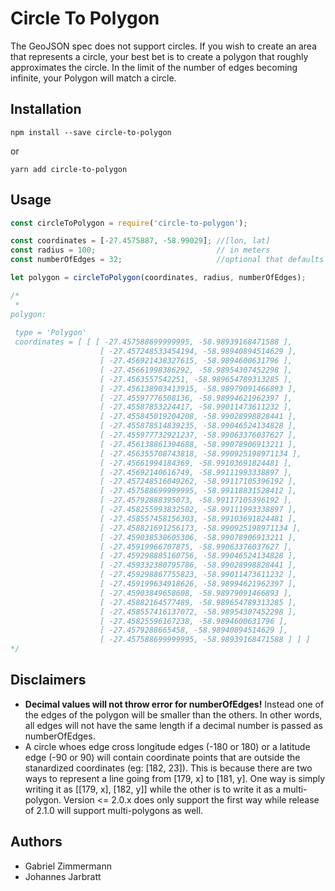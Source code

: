 # Circle To Polygon

The GeoJSON spec does not support circles. If you wish to create an area that represents a circle, your best bet is to create a polygon that roughly approximates the circle. In the limit of the number of edges becoming infinite, your Polygon will match a circle.

## Installation

`npm install --save circle-to-polygon`

or

`yarn add circle-to-polygon`

## Usage

```javascript
const circleToPolygon = require('circle-to-polygon');

const coordinates = [-27.4575887, -58.99029]; //[lon, lat]
const radius = 100;                           // in meters
const numberOfEdges = 32;                     //optional that defaults to 32

let polygon = circleToPolygon(coordinates, radius, numberOfEdges);

/*
 *
polygon:
 
 type = 'Polygon'
 coordinates = [ [ [ -27.457588699999995, -58.98939168471588 ],
                    [ -27.457248533454194, -58.98940894514629 ],
                    [ -27.456921438327615, -58.9894600631796 ],
                    [ -27.45661998386292, -58.98954307452298 ],
                    [ -27.4563557542251, -58.989654789313285 ],
                    [ -27.456138903413915, -58.98979091466893 ],
                    [ -27.45597776508136, -58.98994621962397 ],
                    [ -27.45587853224417, -58.99011473611232 ],
                    [ -27.455845019204208, -58.99028998828441 ],
                    [ -27.455878514839235, -58.99046524134828 ],
                    [ -27.455977732921237, -58.99063376037627 ],
                    [ -27.456138861394688, -58.99078906913211 ],
                    [ -27.456355708743818, -58.990925198971134 ],
                    [ -27.45661994184369, -58.99103691824481 ],
                    [ -27.45692140616749, -58.99111993338897 ],
                    [ -27.457248516049262, -58.99117105396192 ],
                    [ -27.457588699999995, -58.99118831528412 ],
                    [ -27.45792888395073, -58.99117105396192 ],
                    [ -27.458255993832502, -58.99111993338897 ],
                    [ -27.458557458156303, -58.99103691824481 ],
                    [ -27.458821691256173, -58.990925198971134 ],
                    [ -27.459038538605306, -58.99078906913211 ],
                    [ -27.45919966707875, -58.99063376037627 ],
                    [ -27.459298885160756, -58.99046524134828 ],
                    [ -27.459332380795786, -58.99028998828441 ],
                    [ -27.459298867755823, -58.99011473611232 ],
                    [ -27.459199634918626, -58.98994621962397 ],
                    [ -27.45903849658608, -58.98979091466893 ],
                    [ -27.45882164577489, -58.989654789313285 ],
                    [ -27.458557416137072, -58.98954307452298 ],
                    [ -27.45825596167238, -58.9894600631796 ],
                    [ -27.4579288665458, -58.98940894514629 ],
                    [ -27.457588699999995, -58.98939168471588 ] ] ]
*/
```

## Disclaimers

- **Decimal values will not throw error for numberOfEdges!** Instead one of the edges of the polygon will be smaller than the others. In other words, all edges will not have the same length if a decimal number is passed as numberOfEdges.
- A circle whoes edge cross longitude edges (-180 or 180) or a latitude edge (-90 or 90) will contain coordinate points that are outside the stanardized coordinates (eg: [182, 23]). This is because there are two ways to represent a line going from [179, x] to [181, y]. One way is simply writing it as [[179, x], [182, y]] while the other is to write it as a multi-polygon. Version <= 2.0.x does only support the first way while release of 2.1.0 will support multi-polygons as well.

## Authors

- Gabriel Zimmermann
- Johannes Jarbratt
